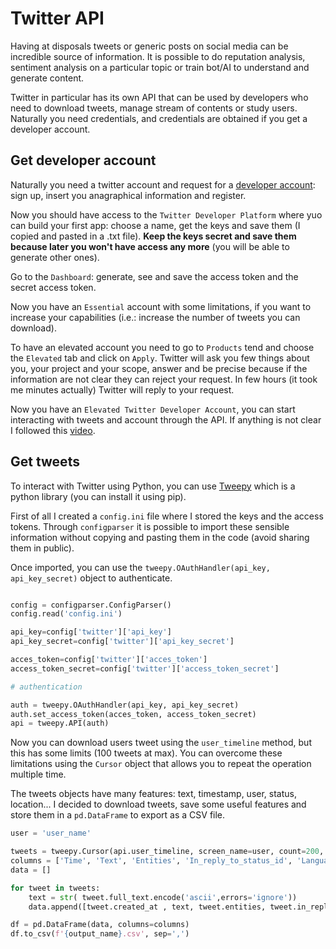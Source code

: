 # Twitter API

Having at disposals tweets or generic posts on social media can be incredible source of information. It is possible to do reputation analysis, sentiment analysis on a particular topic or train bot/AI to understand and generate content.

Twitter in particular has its own API that can be used by developers who need to download tweets, manage stream of contents or study users. Naturally you need credentials, and credentials are obtained if you get a developer account.

## Get developer account

Naturally you need a twitter account and request for a [developer account](https://developer.twitter.com/en/portal/dashboard): sign up, insert you anagraphical information and register.

Now you should have access to the `Twitter Developer Platform` where yuo can build your first app: choose a name, get the keys and save them (I copied and pasted in a .txt file). __Keep the keys secret and save them because later you won't have access any more__ (you will be able to generate other ones).

Go to the `Dashboard`: generate, see and save the access token and the secret access token.

Now you have an `Essential` account with some limitations, if you want to increase your capabilities (i.e.: increase the number of tweets you can download).

To have an elevated account you need to go to `Products` tend and choose the `Elevated` tab and click on `Apply`. Twitter will ask you few things about you, your project and your scope, answer and be precise because if the information are not clear they can reject your request. In few hours (it took me minutes actually) Twitter will reply to your request.

Now you have an `Elevated Twitter Developer Account`, you can start interacting with tweets and account through the API. If anything is not clear I followed this [video](https://www.youtube.com/watch?v=Lu1nskBkPJU&t=4s&ab_channel=AISpectrum).


## Get tweets

To interact with Twitter using Python, you can use [Tweepy](https://docs.tweepy.org/en/stable/) which is a python library (you can install it using pip).

First of all I created a `config.ini` file where I stored the keys and the access tokens. Through `configparser` it is possible to import these sensible information without copying and pasting them in the code (avoid sharing them in public).

Once imported, you can use the `tweepy.OAuthHandler(api_key, api_key_secret)` object to authenticate.

```python

config = configparser.ConfigParser()
config.read('config.ini')

api_key=config['twitter']['api_key']
api_key_secret=config['twitter']['api_key_secret']

acces_token=config['twitter']['acces_token']
access_token_secret=config['twitter']['access_token_secret']

# authentication

auth = tweepy.OAuthHandler(api_key, api_key_secret)
auth.set_access_token(acces_token, access_token_secret)
api = tweepy.API(auth)
```

Now you can download users tweet using the `user_timeline` method, but this has some limits (100 tweets at max). You can overcome these limitations using the `Cursor` object that allows you to repeat the operation multiple time.

The tweets objects have many features: text, timestamp, user, status, location... I decided to download tweets, save some useful features and store them in a `pd.DataFrame` to export as a CSV file.

```python
user = 'user_name'

tweets = tweepy.Cursor(api.user_timeline, screen_name=user, count=200, tweet_mode='extended').items(limit)
columns = ['Time', 'Text', 'Entities', 'In_reply_to_status_id', 'Language']
data = []

for tweet in tweets:
    text = str( tweet.full_text.encode('ascii',errors='ignore'))
    data.append([tweet.created_at , text, tweet.entities, tweet.in_reply_to_status_id, tweet.lang])

df = pd.DataFrame(data, columns=columns)
df.to_csv(f'{output_name}.csv', sep=',')
```
